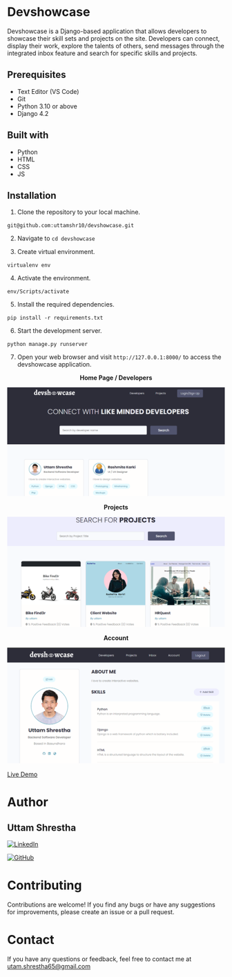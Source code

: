 # Devshowcase

Devshowcase is a Django-based application that allows developers to showcase their skill sets and projects on the site. Developers can connect, display their work, explore the talents of others, send messages through the integrated inbox feature and search for specific skills and projects.

## Prerequisites

- Text Editor (VS Code)
- Git
- Python 3.10 or above
- Django 4.2

## Built with

- Python
- HTML
- CSS
- JS

## Installation

1. Clone the repository to your local machine.

```
git@github.com:uttamshr10/devshowcase.git
```

2. Navigate to `cd devshowcase`

3. Create virtual environment.

```
virtualenv env
```

4. Activate the environment.

```
env/Scripts/activate
```

5. Install the required dependencies.

```
pip install -r requirements.txt
```

6. Start the development server.

```
python manage.py runserver
```

7. Open your web browser and visit `http://127.0.0.1:8000/` to access the devshowcase application.

<p align="center"><b>Home Page / Developers</b></p>

![devshowcase](static/images/homepage.png)

<p align="center"><b>Projects</b></p>

![projects](static/images/projects.png)

<p align="center"><b>Account</b></p>

![account](static/images/account.png)

[Live Demo](https://devshowcase-25da3d4c34f9.herokuapp.com/)

# Author

## Uttam Shrestha

[![LinkedIn](https://img.shields.io/badge/-LinkedIn-blue?style=flat-square&logo=linkedin&logoColor=white)](https://www.linkedin.com/in/uttamshr/)

[![GitHub](https://img.shields.io/badge/GitHub-%23121011.svg?style=for-the-badge&logo=github&logoColor=white)](https://github.com/uttamshr10)

# Contributing

Contributions are welcome! If you find any bugs or have any suggestions for improvements, please create an issue or a pull request.

# Contact

If you have any questions or feedback, feel free to contact me at utam.shrestha65@gmail.com
